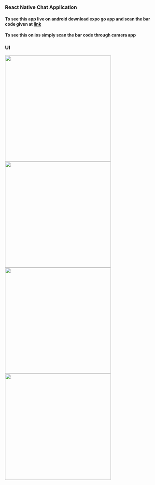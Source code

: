 ### React Native Chat Application

#### To see this app live on android download expo go app and scan the bar code given at [link](https://expo.dev/@ankurtwr/react-native-chat-app)
#### To see this on ios simply scan the bar code through camera app

### UI
<img src="https://user-images.githubusercontent.com/72190915/138615988-80dcc0d1-54c7-458f-ac1a-9eddab90df45.jpg" width="350" />
<br />
<img src="https://user-images.githubusercontent.com/72190915/138616005-ad13becc-e9c8-4114-b6a1-125ca1438b38.jpg" width="350" />
<br />
<img src="https://user-images.githubusercontent.com/72190915/138616011-0c84ca57-91a3-4c50-99a7-9f26be633ae2.jpg" width="350" />
<br />
<img src="https://user-images.githubusercontent.com/72190915/138616018-21117380-bed7-4ceb-972a-2623e24e56a7.jpg" width="350" />
